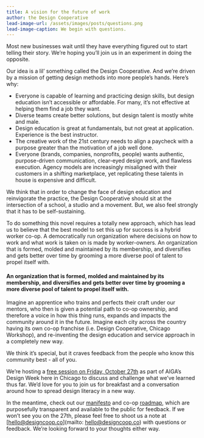 ```yaml
---
title: A vision for the future of work
author: the Design Cooperative
lead-image-url: /assets/images/posts/questions.png
lead-image-caption: We begin with questions.
---
```


<!-- 

how to insert an image:

{% include image.html url="/assets/images/posts/questions_10_2017.jpg" caption="We begin with questions." %}

-->

Most new businesses wait until they have everything figured out to start telling their story. We’re hoping you’ll join us in an experiment in doing the opposite.

<!-- more -->

Our idea is a lil’ something called the Design Cooperative. And we’re driven by a mission of getting design methods into more people’s hands. Here’s why:

- Everyone is capable of learning and practicing design skills, but design education isn’t accessible or affordable. For many, it’s not effective at helping them find a job they want.
- Diverse teams create better solutions, but design talent is mostly white and male.
- Design education is great at fundamentals, but not great at application. Experience is the best instructor.
- The creative work of the 21st century needs to align a paycheck with a purpose greater than the motivation of a job well done.
- Everyone (brands, companies, nonprofits, people) wants authentic, purpose-driven communication, clear-eyed design work, and flawless execution. Agency models are increasingly misaligned with their customers in a shifting marketplace, yet replicating these talents in house is expensive and difficult.

We think that in order to change the face of design education and reinvigorate the practice, the Design Cooperative should sit at the intersection of a school, a studio and a movement. But, we also feel strongly that it has to be self-sustaining. 

To do something this novel requires a totally new approach, which has lead us to believe that the best model to set this up for success is a hybrid worker co-op. A democratically run organization where decisions on how to work and what work is taken on is made by worker-owners. An organization that is formed, molded and maintained by its membership, and diversifies and gets better over time by grooming a more diverse pool of talent to propel itself with.

#### An organization that is formed, molded and maintained by its membership, and diversifies and gets better over time by grooming a more diverse pool of talent to propel itself with. 

Imagine an apprentice who trains and perfects their craft under our mentors, who then is given a potential path to co-op ownership, and therefore a voice in how this thing runs, expands and impacts the community around it in the future. Imagine each city across the country having its own co-op franchise (i.e. Design Cooperative, Chicago Workshop), and re-inventing the design education and service approach in a completely new way.

We think it’s special, but it craves feedback from the people who know this community best - all of you.

We’re hosting a [free session on Friday, October 27th](https://www.eventbrite.com/e/designing-the-ideal-design-shop-tickets-38734833931) as part of AIGA’s Design Week here in Chicago to discuss and challenge what we’ve learned thus far. We’d love for you to join us for breakfast and a conversation around how to spread design literacy in a new way.

In the meantime, check out our [manifesto](https://docs.google.com/document/d/10QOmwrdezX-3n9c9A3mD8XrOW1F3fyoTFgVrXsv-I1s) and co-op [roadmap](https://trello.com/b/PoGlOFGm/roadmap), which are purposefully transparent and available to the public for feedback. If we won’t see you on the 27th, please feel free to shoot us a note at [hello@designcoop.co](mailto: hello@designcoop.co) with questions or feedback.  We’re looking forward to your thoughts either way.